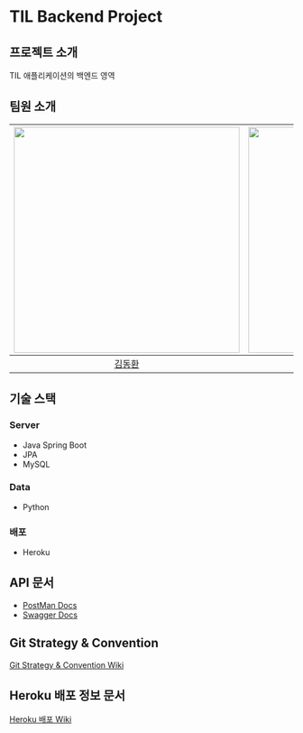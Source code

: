 # TIL Backend Project

## 프로젝트 소개
TIL 애플리케이션의 백엔드 영역

## 팀원 소개
| [<img src="https://github.com/gidskql6671.png" width="400px">](https://github.com/gidskql6671) | [<img src="https://github.com/gaarden.png" width="400px">](https://github.com/gaarden) | [<img src="https://github.com/JiwonHwang01.png" width="400px">](https://github.com/JiwonHwang01) |
| :----: | :----: | :----: |
|[김동환](https://github.com/gidskql6671) | [문정원](https://github.com/gaarden) | [황지원](https://github.com/JiwonHwang01) |

## 기술 스택
### Server
- Java Spring Boot
- JPA
- MySQL
### Data
- Python

### 배포
- Heroku

## API 문서
- [PostMan Docs](https://documenter.getpostman.com/view/13315664/UyxdJogT)
- [Swagger Docs](https://gdsc-knu-til.herokuapp.com/swagger-ui/index.html)

## Git Strategy & Convention
[Git Strategy & Convention Wiki](https://github.com/GDSC-KNU/TIL-Backend/wiki/Git-Strategy-&-Convention-Wiki)

## Heroku 배포 정보 문서
[Heroku 배포 Wiki](https://github.com/GDSC-KNU/TIL-Backend/wiki/Heroku-%EB%B0%B0%ED%8F%AC)